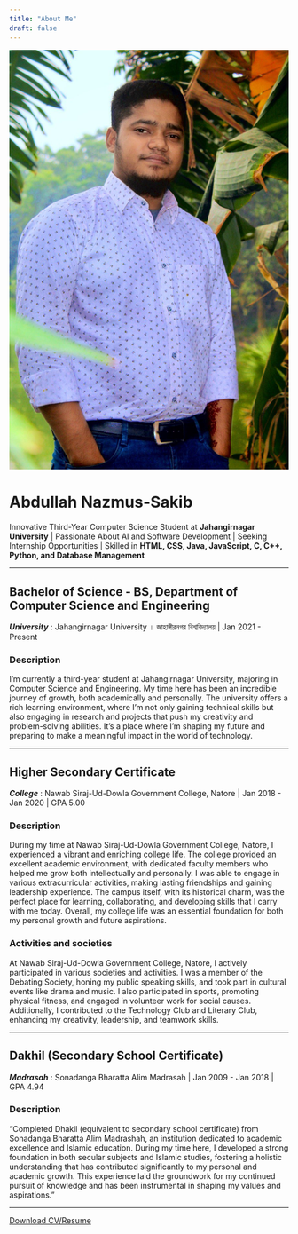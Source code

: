 ```yaml
---
title: "About Me"
draft: false
---
```


![Profile Picture](/aboutMe/pp.jpeg)

# Abdullah Nazmus-Sakib

Innovative Third-Year Computer Science Student at **Jahangirnagar University** | Passionate About AI and Software Development | Seeking Internship Opportunities | Skilled in **HTML, CSS, Java, JavaScript, C, C++, Python, and Database Management**

---
## Bachelor of Science - BS, Department of Computer Science and Engineering
***University*** : Jahangirnagar University । জাহাঙ্গীরনগর বিশ্ববিদ্যালয় | Jan 2021 - Present
### Description
I’m currently a third-year student at Jahangirnagar University, majoring in Computer Science and Engineering. My time here has been an incredible journey of growth, both academically and personally. The university offers a rich learning environment, where I’m not only gaining technical skills but also engaging in research and projects that push my creativity and problem-solving abilities. It’s a place where I’m shaping my future and preparing to make a meaningful impact in the world of technology.

---
## Higher Secondary Certificate
***College*** : Nawab Siraj-Ud-Dowla Government College, Natore
| Jan 2018 - Jan 2020 | GPA 5.00
### Description
During my time at Nawab Siraj-Ud-Dowla Government College, Natore, I experienced a vibrant and enriching college life. The college provided an excellent academic environment, with dedicated faculty members who helped me grow both intellectually and personally. I was able to engage in various extracurricular activities, making lasting friendships and gaining leadership experience. The campus itself, with its historical charm, was the perfect place for learning, collaborating, and developing skills that I carry with me today. Overall, my college life was an essential foundation for both my personal growth and future aspirations.
### Activities and societies
At Nawab Siraj-Ud-Dowla Government College, Natore, I actively participated in various societies and activities. I was a member of the Debating Society, honing my public speaking skills, and took part in cultural events like drama and music. I also participated in sports, promoting physical fitness, and engaged in volunteer work for social causes. Additionally, I contributed to the Technology Club and Literary Club, enhancing my creativity, leadership, and teamwork skills.

---

## Dakhil (Secondary School Certificate)
***Madrasah*** : Sonadanga Bharatta Alim Madrasah | Jan 2009 - Jan 2018 | GPA 4.94

### Description
“Completed Dhakil (equivalent to secondary school certificate) from Sonadanga Bharatta Alim Madrashah, an institution dedicated to academic excellence and Islamic education. During my time here, I developed a strong foundation in both secular subjects and Islamic studies, fostering a holistic understanding that has contributed significantly to my personal and academic growth. This experience laid the groundwork for my continued pursuit of knowledge and has been instrumental in shaping my values and aspirations.”



---

[Download CV/Resume](https://github.com/AbdullahRFA/IOT_JU_1st_BATCH/raw/main/CV/CV.pdf)

